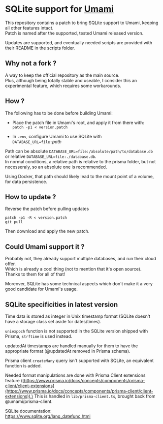 # SQLite support for [Umami](https://github.com/umami-software/umami)
This repository contains a patch to bring SQLite support to Umami, keeping all other features intact.\
Patch is named after the supported, tested Umami released version.

Updates are supported, and eventually needed scripts are provided with their README in the scripts folder.

## Why not a fork ?
A way to keep the official repository as the main source.\
Plus, although being totally stable and useable, I consider this an experimental feature, which requires some workarounds.

## How ?
The following has to be done before building Umami:

- Place the patch file in Umami's root, and apply it from there with:\
`patch -p1 < version.patch`

- In `.env`, configure Umami to use SQLite with\
`DATABASE_URL=file:`*path*

Path can be absolute `DATABASE_URL=file:/absolute/path/to/database.db`\
or relative `DATABASE_URL=file:./database.db`.\
In normal conditions, a relative path is relative to the prisma folder, but not necesseraly, so an absolute one is recommended.

Using Docker, that path should likely lead to the mount point of a volume, for data persistence.

## How to update ?
Reverse the patch before pulling updates
```
patch -p1 -R < version.patch
git pull
```
Then download and apply the new patch.

## Could Umami support it ?
Probably not, they already support multiple databases, and run their cloud offer.\
Which is already a cool thing (not to mention that it's open source).\
Thanks to them for all of that!

Moreover, SQLite has some technical aspects which don't make it a very good candidate for Umami's usage.

## SQLite specificities in latest version
Time data is stored as integer in Unix timestamp format (SQLite doesn't have a storage class set aside for dates/times).

`uniexpoch` function is not supported in the SQLite version shipped with Prisma, `strftime` is used instead.

updatedAt timestamps are handled manually for them to have the appropriate format (@updatedAt removed in Prisma schema).

Prisma client `createMany` query isn't supported with SQLite, an equivalent function is added.

Needed format manipulations are done with Prisma Client extensions feature ([https://www.prisma.io/docs/concepts/components/prisma-client/client-extensions](https://www.prisma.io/docs/concepts/components/prisma-client/client-extensions)).\
This is handled in `lib/prisma-client.ts`, brought back from @umami/prisma-client.

SQLite documentation:\
https://www.sqlite.org/lang_datefunc.html